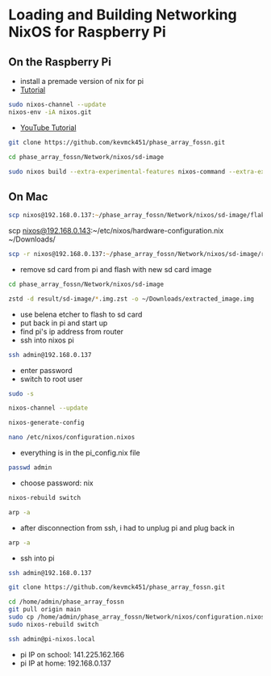 # Loading and Building Networking NixOS for Raspberry Pi

## On the Raspberry Pi
- install a premade version of nix for pi
- [Tutorial](https://mtlynch.io/nixos-pi4/)

```zsh
sudo nixos-channel --update
nixos-env -iA nixos.git
```
- [YouTube Tutorial](https://www.youtube.com/watch?v=VIuPRL6Ucgk&list=WL&index=4)
```zsh
git clone https://github.com/kevmck451/phase_array_fossn.git
```
```zsh
cd phase_array_fossn/Network/nixos/sd-image
```
```zsh
sudo nixos build --extra-experimental-features nixos-command --extra-experimental-features flakes .#packages.aarch64-linux.sdcard
```

## On Mac
```zsh
scp nixos@192.168.0.137:~/phase_array_fossn/Network/nixos/sd-image/flake.lock ~/Downloads/
```
scp nixos@192.168.0.143:~/etc/nixos/hardware-configuration.nix ~/Downloads/
```zsh
scp -r nixos@192.168.0.137:~/phase_array_fossn/Network/nixos/sd-image/result ~/Downloads/
```
- remove sd card from pi and flash with new sd card image
```zsh
cd phase_array_fossn/Network/nixos/sd-image
```
```zsh
zstd -d result/sd-image/*.img.zst -o ~/Downloads/extracted_image.img        
```
- use belena etcher to flash to sd card
- put back in pi and start up
- find pi's ip address from router
- ssh into nixos pi
```zsh
ssh admin@192.168.0.137    
```
- enter password
- switch to root user
```zsh
sudo -s
```
```zsh
nixos-channel --update
```
```zsh
nixos-generate-config
```
```zsh
nano /etc/nixos/configuration.nixos
```
- everything is in the pi_config.nix file
```zsh
passwd admin
```
- choose password: nix
```zsh
nixos-rebuild switch
```
```zsh
arp -a   
```
- after disconnection from ssh, i had to unplug pi and plug back in
```zsh
arp -a   
```
- ssh into pi
```zsh
ssh admin@192.168.0.137
```
```zsh
git clone https://github.com/kevmck451/phase_array_fossn.git
```
```zsh
cd /home/admin/phase_array_fossn
git pull origin main
sudo cp /home/admin/phase_array_fossn/Network/nixos/configuration.nixos /etc/nixos/configuration.nixos
sudo nixos-rebuild switch
```

```zsh
ssh admin@pi-nixos.local  
```
- pi IP on school: 141.225.162.166
- pi IP at home: 192.168.0.137


```zsh

```

